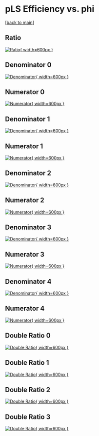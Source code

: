 # pLS Efficiency vs. phi

[[back to main](./)]



## Ratio

[![Ratio](../mtv/var/pLS_vtr_0_0_eff_phi.png){ width=600px }](../mtv/var/pLS_vtr_0_0_eff_phi.pdf)

## Denominator 0

[![Denominator](../mtv/den/pLS_vtr_0_0_eff_phi_den0.png){ width=600px }](../mtv/den/pLS_vtr_0_0_eff_phi_den0.pdf)

## Numerator 0

[![Numerator](../mtv/num/pLS_vtr_0_0_eff_phi_num0.png){ width=600px }](../mtv/num/pLS_vtr_0_0_eff_phi_num0.pdf)

## Denominator 1

[![Denominator](../mtv/den/pLS_vtr_0_0_eff_phi_den1.png){ width=600px }](../mtv/den/pLS_vtr_0_0_eff_phi_den1.pdf)

## Numerator 1

[![Numerator](../mtv/num/pLS_vtr_0_0_eff_phi_num1.png){ width=600px }](../mtv/num/pLS_vtr_0_0_eff_phi_num1.pdf)

## Denominator 2

[![Denominator](../mtv/den/pLS_vtr_0_0_eff_phi_den2.png){ width=600px }](../mtv/den/pLS_vtr_0_0_eff_phi_den2.pdf)

## Numerator 2

[![Numerator](../mtv/num/pLS_vtr_0_0_eff_phi_num2.png){ width=600px }](../mtv/num/pLS_vtr_0_0_eff_phi_num2.pdf)

## Denominator 3

[![Denominator](../mtv/den/pLS_vtr_0_0_eff_phi_den3.png){ width=600px }](../mtv/den/pLS_vtr_0_0_eff_phi_den3.pdf)

## Numerator 3

[![Numerator](../mtv/num/pLS_vtr_0_0_eff_phi_num3.png){ width=600px }](../mtv/num/pLS_vtr_0_0_eff_phi_num3.pdf)

## Denominator 4

[![Denominator](../mtv/den/pLS_vtr_0_0_eff_phi_den4.png){ width=600px }](../mtv/den/pLS_vtr_0_0_eff_phi_den4.pdf)

## Numerator 4

[![Numerator](../mtv/num/pLS_vtr_0_0_eff_phi_num4.png){ width=600px }](../mtv/num/pLS_vtr_0_0_eff_phi_num4.pdf)

## Double Ratio 0

[![Double Ratio](../mtv/ratio/pLS_vtr_0_0_eff_phi_ratio0.png){ width=600px }](../mtv/ratio/pLS_vtr_0_0_eff_phi_ratio0.pdf)

## Double Ratio 1

[![Double Ratio](../mtv/ratio/pLS_vtr_0_0_eff_phi_ratio1.png){ width=600px }](../mtv/ratio/pLS_vtr_0_0_eff_phi_ratio1.pdf)

## Double Ratio 2

[![Double Ratio](../mtv/ratio/pLS_vtr_0_0_eff_phi_ratio2.png){ width=600px }](../mtv/ratio/pLS_vtr_0_0_eff_phi_ratio2.pdf)

## Double Ratio 3

[![Double Ratio](../mtv/ratio/pLS_vtr_0_0_eff_phi_ratio3.png){ width=600px }](../mtv/ratio/pLS_vtr_0_0_eff_phi_ratio3.pdf)

